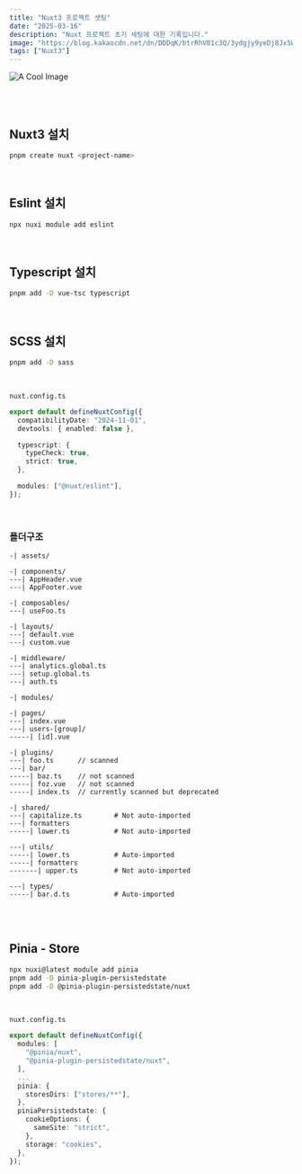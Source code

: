 ```yaml
---
title: "Nuxt3 프로젝트 셋팅"
date: "2025-03-16"
description: "Nuxt 프로젝트 초기 세팅에 대한 기록입니다."
image: "https://blog.kakaocdn.net/dn/DDDqK/btrRhV01c3Q/3ydgjy9yeDj8Jx5W5YzGk0/img.png"
tags: ["Nuxt3"]
---
```


![A Cool Image](https://blog.kakaocdn.net/dn/DDDqK/btrRhV01c3Q/3ydgjy9yeDj8Jx5W5YzGk0/img.png)

<br/><br/>

## Nuxt3 설치

```bash
pnpm create nuxt <project-name>
```

<br/>

## Eslint 설치

```bash
npx nuxi module add eslint
```

<br/>

## Typescript 설치

```bash
pnpm add -D vue-tsc typescript
```

<br/>

## SCSS 설치

```bash
pnpm add -D sass
```

<br/>

`nuxt.config.ts`

```ts
export default defineNuxtConfig({
  compatibilityDate: "2024-11-01",
  devtools: { enabled: false },

  typescript: {
    typeCheck: true,
    strict: true,
  },

  modules: ["@nuxt/eslint"],
});
```

<br/>

### 폴더구조

```
-| assets/

-| components/
---| AppHeader.vue
---| AppFooter.vue

-| composables/
---| useFoo.ts

-| layouts/
---| default.vue
---| custom.vue

-| middleware/
---| analytics.global.ts
---| setup.global.ts
---| auth.ts

-| modules/

-| pages/
---| index.vue
---| users-[group]/
-----| [id].vue

-| plugins/
---| foo.ts      // scanned
---| bar/
-----| baz.ts    // not scanned
-----| foz.vue   // not scanned
-----| index.ts  // currently scanned but deprecated

-| shared/
---| capitalize.ts        # Not auto-imported
---| formatters
-----| lower.ts           # Not auto-imported

---| utils/
-----| lower.ts           # Auto-imported
-----| formatters
-------| upper.ts         # Not auto-imported

---| types/
-----| bar.d.ts           # Auto-imported
```

<br/><br/>

## Pinia - Store

```bash
npx nuxi@latest module add pinia
pnpm add -D pinia-plugin-persistedstate
pnpm add -D @pinia-plugin-persistedstate/nuxt
```

<br/>

`nuxt.config.ts`

```ts
export default defineNuxtConfig({
  modules: [
    "@pinia/nuxt",
    "@pinia-plugin-persistedstate/nuxt",
  ],
  ...
  pinia: {
    storesDirs: ["stores/**"],
  },
  piniaPersistedstate: {
    cookieOptions: {
      sameSite: "strict",
    },
    storage: "cookies",
  },
});
```
